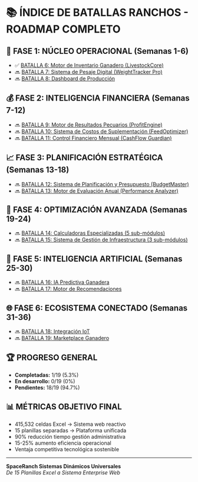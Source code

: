 # 📚 ÍNDICE DE BATALLAS RANCHOS - ROADMAP COMPLETO

## 🎯 FASE 1: NÚCLEO OPERACIONAL (Semanas 1-6)
- ✅ [BATALLA 6: Motor de Inventario Ganadero (LivestockCore)](./BATALLA-6-INVENTARIO-GANADERO.md)
- 🔜 [BATALLA 7: Sistema de Pesaje Digital (WeightTracker Pro)](./BATALLA-7-PESAJE-DIGITAL.md)  
- 🔜 [BATALLA 8: Dashboard de Producción](./BATALLA-8-DASHBOARD-PRODUCCION.md)

## 💰 FASE 2: INTELIGENCIA FINANCIERA (Semanas 7-12)  
- 🔜 [BATALLA 9: Motor de Resultados Pecuarios (ProfitEngine)](./BATALLA-9-MOTOR-RESULTADOS.md)
- 🔜 [BATALLA 10: Sistema de Costos de Suplementación (FeedOptimizer)](./BATALLA-10-SISTEMA-COSTOS.md)
- 🔜 [BATALLA 11: Control Financiero Mensual (CashFlow Guardian)](./BATALLA-11-CONTROL-FINANCIERO.md)

## 📈 FASE 3: PLANIFICACIÓN ESTRATÉGICA (Semanas 13-18)
- 🔜 [BATALLA 12: Sistema de Planificación y Presupuesto (BudgetMaster)](./BATALLA-12-PLANIFICACION-PRESUPUESTO.md)
- 🔜 [BATALLA 13: Motor de Evaluación Anual (Performance Analyzer)](./BATALLA-13-EVALUACION-ANUAL.md)

## 🔧 FASE 4: OPTIMIZACIÓN AVANZADA (Semanas 19-24)
- 🔜 [BATALLA 14: Calculadoras Especializadas (5 sub-módulos)](./BATALLA-14-CALCULADORAS-ESPECIALIZADAS.md)
- 🔜 [BATALLA 15: Sistema de Gestión de Infraestructura (3 sub-módulos)](./BATALLA-15-GESTION-INFRAESTRUCTURA.md)

## 🤖 FASE 5: INTELIGENCIA ARTIFICIAL (Semanas 25-30)
- 🔜 [BATALLA 16: IA Predictiva Ganadera](./BATALLA-16-IA-PREDICTIVA.md)
- 🔜 [BATALLA 17: Motor de Recomendaciones](./BATALLA-17-MOTOR-RECOMENDACIONES.md)

## 🌐 FASE 6: ECOSISTEMA CONECTADO (Semanas 31-36)  
- 🔜 [BATALLA 18: Integración IoT](./BATALLA-18-INTEGRACION-IOT.md)
- 🔜 [BATALLA 19: Marketplace Ganadero](./BATALLA-19-MARKETPLACE-GANADERO.md)

## 🏆 PROGRESO GENERAL
- **Completadas:** 1/19 (5.3%)
- **En desarrollo:** 0/19 (0%)  
- **Pendientes:** 18/19 (94.7%)

## 📊 MÉTRICAS OBJETIVO FINAL
- 415,532 celdas Excel → Sistema web reactivo
- 15 planillas separadas → Plataforma unificada
- 90% reducción tiempo gestión administrativa
- 15-25% aumento eficiencia operacional
- Ventaja competitiva tecnológica sostenible

---
**SpaceRanch Sistemas Dinámicos Universales**  
*De 15 Planillas Excel a Sistema Enterprise Web*
